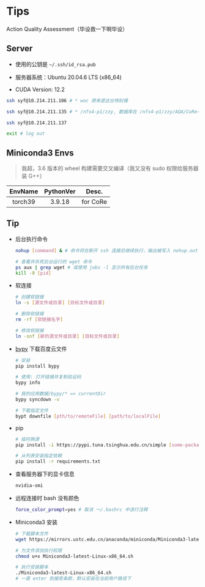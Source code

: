# Tips
Action Quality Assessment（毕设救一下啊毕设）
  
## Server

- 使用的公钥是 `~/.ssh/id_rsa.pub`

- 服务器系统：Ubuntu 20.04.6 LTS (x86_64)

- CUDA Version: 12.2  

```bash
ssh syf@10.214.211.106 # * woc 原来是这台特别慢

ssh syf@10.214.211.135 # * /nfs4-p1/zzy, 数据库在 /nfs4-p1/zzy/AQA/CoRe-MTL

ssh syf@10.214.211.137

exit # log out
```

## Miniconda3 Envs

> 我超，3.6 版本的 wheel 构建需要交叉编译（我又没有 sudo 权限给服务器装 G++）

| EnvName | PythonVer | Desc. |
| :-----: | :-------: | ----- |
| torch39 | 3.9.18 | for CoRe |

## Tip

- 后台执行命令

    ```bash
    nohup [command] & # 命令将在断开 ssh 连接后继续执行，输出被写入 nohup.out

    # 查看并杀死后台运行的 wget 命令
    ps aux | grep wget # 或使用 jobs -l 显示所有后台任务
    kill -9 [pid]
    ```

- 软连接

    ```bash
    # 创建软链接
    ln -s [源文件或目录] [目标文件或目录]

    # 删除软链接
    rm -rf [软链接名字]

    # 修改软链接
    ln -snf [新的源文件或目录] [目标文件或目录]
    ```

- [bypy](https://github.com/houtianze/bypy) 下载百度云文件

    ```bash
    # 安装
    pip install bypy

    # 使用: 打开链接并复制验证码
    bypy info

    # 我的应用数据/bypy/* => currentDir
    bypy syncdown -v

    # 下载指定文件
    bypt downfile [pth/to/remoteFile] [path/to/localFile]
    ```


- pip 

    ```bash
    # 临时换源
    pip install -i https://pypi.tuna.tsinghua.edu.cn/simple [some-package]

    # 从列表安装指定依赖
    pip install -r requirements.txt
    ```

- 查看服务器下的显卡信息

    ```bash
    nvidia-smi
    ```

- 远程连接时 bash 没有颜色

    ```bash
    force_color_prompt=yes # 取消 ～/.bashrc 中该行注释
    ```

- Miniconda3 安装

    ```bash
    # 下载脚本文件
    wget https://mirrors.ustc.edu.cn/anaconda/miniconda/Miniconda3-latest-Linux-x86_64.sh

    # 为文件添加执行权限
    chmod u+x Miniconda3-latest-Linux-x86_64.sh

    # 执行安装脚本
    ./Miniconda3-latest-Linux-x86_64.sh
    # 一直 enter 到接受条款，默认安装在当前用户路径下
    ```